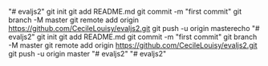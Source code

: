"# evaljs2"  git init git add README.md git commit -m "first commit" git branch -M master git remote add origin https://github.com/CecileLouisy/evaljs2.git git push -u origin masterecho "# evaljs2"  git init git add README.md git commit -m "first commit" git branch -M master git remote add origin https://github.com/CecileLouisy/evaljs2.git git push -u origin master
"# evaljs2" 
"# evaljs2" 
